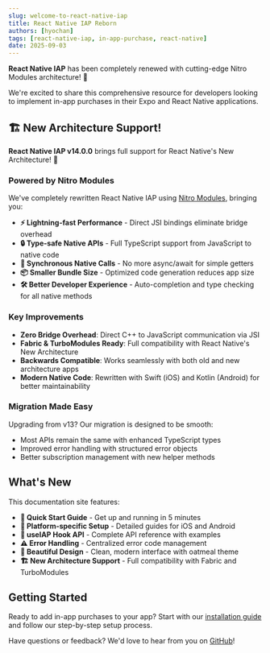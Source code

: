 ```yaml
---
slug: welcome-to-react-native-iap
title: React Native IAP Reborn
authors: [hyochan]
tags: [react-native-iap, in-app-purchase, react-native]
date: 2025-09-03
---
```


**React Native IAP** has been completely renewed with cutting-edge Nitro Modules architecture! 🚀

We're excited to share this comprehensive resource for developers looking to implement in-app purchases in their Expo and React Native applications.

<!-- truncate -->

## 🏗️ New Architecture Support!

**React Native IAP v14.0.0** brings full support for React Native's New Architecture! 🚀

### Powered by Nitro Modules

We've completely rewritten React Native IAP using [Nitro Modules](https://github.com/mrousavy/nitro), bringing you:

- **⚡ Lightning-fast Performance** - Direct JSI bindings eliminate bridge overhead
- **🔒 Type-safe Native APIs** - Full TypeScript support from JavaScript to native code
- **🎯 Synchronous Native Calls** - No more async/await for simple getters
- **📦 Smaller Bundle Size** - Optimized code generation reduces app size
- **🛠️ Better Developer Experience** - Auto-completion and type checking for all native methods

### Key Improvements

- **Zero Bridge Overhead**: Direct C++ to JavaScript communication via JSI
- **Fabric & TurboModules Ready**: Full compatibility with React Native's New Architecture
- **Backwards Compatible**: Works seamlessly with both old and new architecture apps
- **Modern Native Code**: Rewritten with Swift (iOS) and Kotlin (Android) for better maintainability

### Migration Made Easy

Upgrading from v13? Our migration is designed to be smooth:

- Most APIs remain the same with enhanced TypeScript types
- Improved error handling with structured error objects
- Better subscription management with new helper methods

## What's New

This documentation site features:

- **🚀 Quick Start Guide** - Get up and running in 5 minutes
- **📱 Platform-specific Setup** - Detailed guides for iOS and Android
- **🎣 useIAP Hook API** - Complete API reference with examples
- **⚠️ Error Handling** - Centralized error code management
- **🎨 Beautiful Design** - Clean, modern interface with oatmeal theme
- **🏗️ New Architecture Support** - Full compatibility with Fabric and TurboModules

## Getting Started

Ready to add in-app purchases to your app? Start with our [installation guide](/docs/installation) and follow our step-by-step setup process.

Have questions or feedback? We'd love to hear from you on [GitHub](https://github.com/hyochan/react-native-iap)!
